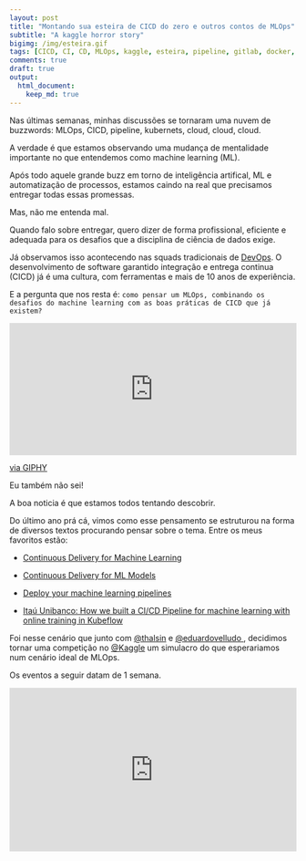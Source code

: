 ```yaml
---
layout: post
title: "Montando sua esteira de CICD do zero e outros contos de MLOps"
subtitle: "A kaggle horror story"
bigimg: /img/esteira.gif
tags: [CICD, CI, CD, MLOps, kaggle, esteira, pipeline, gitlab, docker, aws, s3, lambda, terraform]
comments: true
draft: true
output:
  html_document:
    keep_md: true
---
```


Nas últimas semanas, minhas discussões se tornaram uma nuvem de buzzwords: MLOps, CICD, pipeline, kubernets, cloud, cloud, cloud.

A verdade é que estamos observando uma mudança de mentalidade importante no que entendemos como machine learning (ML).

Após todo aquele grande buzz em torno de inteligência artifical, ML e automatização de processos, estamos caindo na real que precisamos entregar todas essas promessas.

Mas, não me entenda mal.

Quando falo sobre entregar, quero dizer de forma profissional, eficiente e adequada para os desafios que a disciplina de ciência de dados exige.

Já observamos isso acontecendo nas squads tradicionais de [DevOps](https://en.wikipedia.org/wiki/DevOps#History). O desenvolvimento de software garantido integração e entrega continua (CICD) já é uma cultura, com ferramentas e mais de 10 anos de experiência.

E a pergunta que nos resta é: `como pensar um MLOps, combinando os desafios do machine learning com as boas práticas de CICD que já existem?`

<div style="width:100%;height:0;padding-bottom:46%;position:relative;"><iframe src="https://giphy.com/embed/AvAVxpOeUcxgY" width="100%" height="100%" style="position:absolute" frameBorder="0" class="giphy-embed" allowFullScreen></iframe></div><p><a href="https://giphy.com/gifs/question-AvAVxpOeUcxgY">via GIPHY</a></p>

Eu também não sei!

A boa noticia é que estamos todos tentando descobrir.

<script type="text/javascript" src="https://ssl.gstatic.com/trends_nrtr/1982_RC01/embed_loader.js"></script> <script type="text/javascript"> trends.embed.renderExploreWidget("TIMESERIES", {"comparisonItem":[{"keyword":"MLOps","geo":"","time":"today 5-y"}],"category":0,"property":""}, {"exploreQuery":"date=today%205-y&q=MLOps","guestPath":"https://trends.google.com:443/trends/embed/"}); </script>

Do último ano prá cá, vimos como esse pensamento se estruturou na forma de diversos textos procurando pensar sobre o tema. Entre os meus favoritos estão:

- [Continuous Delivery for Machine Learning](https://martinfowler.com/articles/cd4ml.html)

- [Continuous Delivery for ML Models](https://medium.com/onfido-tech/continuous-delivery-for-ml-models-c1f9283aa971)

- [Deploy your machine learning pipelines](https://medium.com/@igorzabukovec/deploy-your-machine-learning-pipelines-28007b985202)

- [Itaú Unibanco: How we built a CI/CD Pipeline for machine learning with online training in Kubeflow](https://cloud.google.com/blog/products/ai-machine-learning/itau-unibanco-how-we-built-a-cicd-pipeline-for-machine-learning-with-online-training-in-kubeflow)

Foi nesse cenário que junto com [@thalsin](https://www.linkedin.com/in/thales-lima-391372155) e [@eduardovelludo
](https://www.linkedin.com/in/eduardo-prado-a775a5137/), decidimos tornar uma competição no [@Kaggle](https://twitter.com/kaggle) um simulacro do que esperariamos num cenário ideal de MLOps. 

Os eventos a seguir datam de 1 semana.

<div style="width:100%;height:0;padding-bottom:57%;position:relative;"><iframe src="https://giphy.com/embed/j9djzcMmzg8ow" width="100%" height="100%" style="position:absolute" frameBorder="0" class="giphy-embed" allowFullScreen></iframe></div><p><a href="https://giphy.com/gifs/korea-north-headlines-j9djzcMmzg8ow"></a></p>
